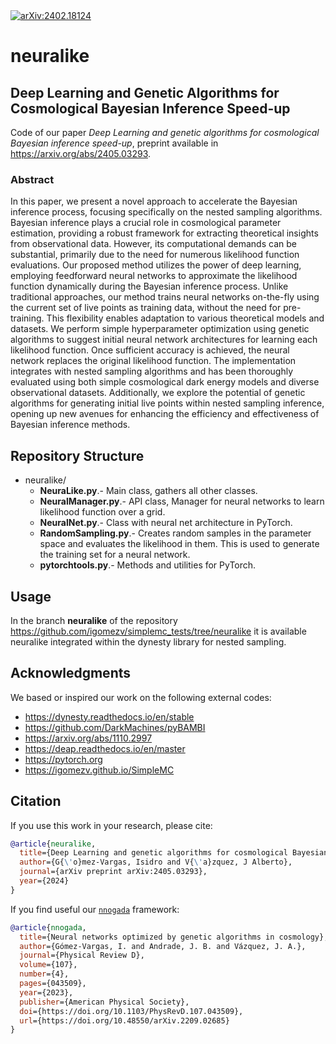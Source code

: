 <a href="https://arxiv.org/abs/2402.18124">
  <img src="https://img.shields.io/badge/arXiv-2402.18124-b31b1b.svg" alt="arXiv:2402.18124">
</a>

# neuralike

## Deep Learning and Genetic Algorithms for Cosmological Bayesian Inference Speed-up

Code of our paper *Deep Learning and genetic algorithms for cosmological Bayesian inference speed-up*, preprint available in https://arxiv.org/abs/2405.03293.

### Abstract

In this paper, we present a novel approach to accelerate the Bayesian inference process, focusing specifically on the nested sampling algorithms. Bayesian inference plays a crucial role in cosmological parameter estimation, providing a robust framework for extracting theoretical insights from observational data. However, its computational demands can be substantial, primarily due to the need for numerous likelihood function evaluations. Our proposed method utilizes the power of deep learning, employing feedforward neural networks to approximate the likelihood function dynamically during the Bayesian inference process. Unlike traditional approaches, our method trains neural networks on-the-fly using the current set of live points as training data, without the need for pre-training. This flexibility enables adaptation to various theoretical models and datasets. We perform simple hyperparameter optimization using genetic algorithms to suggest initial neural network architectures for learning each likelihood function. Once sufficient accuracy is achieved, the neural network replaces the original likelihood function. The implementation integrates with nested sampling algorithms and has been thoroughly evaluated using both simple cosmological dark energy models and diverse observational datasets. Additionally, we explore the potential of genetic algorithms for generating initial live points within nested sampling inference, opening up new avenues for enhancing the efficiency and effectiveness of Bayesian inference methods.

## Repository Structure

- neuralike/
    - **NeuraLike.py**.- Main class, gathers all other classes.
    - **NeuralManager.py**.-  API class, Manager for neural networks to learn likelihood function over a grid.
    - **NeuralNet.py**.- Class with neural net architecture in PyTorch.
    - **RandomSampling.py**.- Creates random samples in the parameter space and evaluates the likelihood in them. This is used to generate the training set for a neural network.
    - **pytorchtools.py**.- Methods and utilities for PyTorch.


## Usage

In the branch **neuralike** of the repository https://github.com/igomezv/simplemc_tests/tree/neuralike it is available neuralike integrated within the dynesty library for nested sampling. 

## Acknowledgments

We based or inspired our work on the following external codes:

- https://dynesty.readthedocs.io/en/stable
- https://github.com/DarkMachines/pyBAMBI
- https://arxiv.org/abs/1110.2997
- https://deap.readthedocs.io/en/master
- https://pytorch.org
- https://igomezv.github.io/SimpleMC

## Citation

If you use this work in your research, please cite:

```bibtex
@article{neuralike,
  title={Deep Learning and genetic algorithms for cosmological Bayesian inference speed-up},
  author={G{\'o}mez-Vargas, Isidro and V{\'a}zquez, J Alberto},
  journal={arXiv preprint arXiv:2405.03293},
  year={2024}
}
```

If you find useful our [`nnogada`](https://github.com/igomezv/Nnogada) framework:

```bibtex
@article{nnogada,
  title={Neural networks optimized by genetic algorithms in cosmology},
  author={Gómez-Vargas, I. and Andrade, J. B. and Vázquez, J. A.},
  journal={Physical Review D},
  volume={107},
  number={4},
  pages={043509},
  year={2023},
  publisher={American Physical Society},
  doi={https://doi.org/10.1103/PhysRevD.107.043509},
  url={https://doi.org/10.48550/arXiv.2209.02685}
}
```
